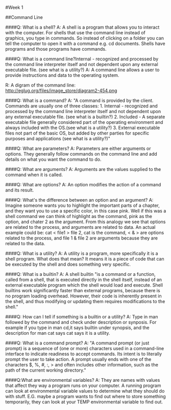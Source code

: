 #Week 1

##Command Line

####Q: What is a shell?
A: A shell is a program that allows you to interact with the computer. For shells that use the command line instead of graphics, you type in commands. So instead of clicking on a folder you can tell the computer to open it with a command e.g. cd documents. Shells have programs and those programs have commands.

####Q: What is a command line?Internal - recognized and processed by the command line interpreter itself and not dependent upon any external executable file. (see what is a utility?)
A: A command line allows a user to provide instructions and data to the operating system.

R: A digram of the command line: http://eglug.org/files/image_store/diagram2-454.png

####Q: What is a command?
A: "A command is provided by the client. Commands are usually one of three classes: 1. Internal - recognized and processed by the command line interpreter itself and not dependent upon any external executable file. (see what is a builtin?) 2. Included - A separate executable file generally considered part of the operating environment and always included with the OS.(see what is a utility?) 3. External executable files not part of the basic OS, but added by other parties for specific purposes and applications (see what is a utility?)"

####Q: What are parameters?
A: Parameters are either arguments or options. They generally follow commands on the command line and add details on what you want the command to do.

####Q: What are arguments?
A: Arguments are the values supplied to the command when it is called.

####Q: What are options?
A: An option modifies the action of a command and its result.

####Q: What's the difference between an option and an argument?
A: Imagine someone wants you to highlight the important parts of a chapter, and they want you to use a specific color, in this case pink. Well if this was a shell command we can think of highlight as the command, pink as the option, and chater 2 as the argument. From this analogy we see that options are  related to the process, and arguments are related to data. An actual example could be: cat < file1 > file 2, cat is the command, < & > are options related to the process, and file 1 & file 2 are arguments because they are related to the data.

####Q: What is a utility?
A: A utility is a program, more specifically it is a shell program. What does that mean? It means it is a piece of code that can be executed by the shell and does something very specific.

####Q: What is a builtin?
A: A shell builtin "is a command or a function, called from a shell, that is executed directly in the shell itself, instead of an external executable program which the shell would load and execute. Shell builtins work significantly faster than external programs, because there is no program loading overhead. However, their code is inherently present in the shell, and thus modifying or updating them requires modifications to the shell."

####Q: How can I tell if something is a builtin or a utility?
A: Type in man followed by the command and check under description or synposis. For example if you type in man cd,it says builtin under synopsis, and the description for man cat says cat says it is a utility.


####Q: What is a command prompt?
A: "A command prompt (or just prompt) is a sequence of (one or more) characters used in a command-line interface to indicate readiness to accept commands. Its intent is to literally prompt the user to take action. A prompt usually ends with one of the characters $, %, #, :, > and often includes other information, such as the path of the current working directory."

####Q:What are environmental variables?
A: They are names with values that affect they way a program runs on your computer. A running program can look at environmental variable values to determine what they should do with stuff. E.G. maybe a program wants to find out where to store something temporarily, they can look at your TEMP environmental variable to find out.